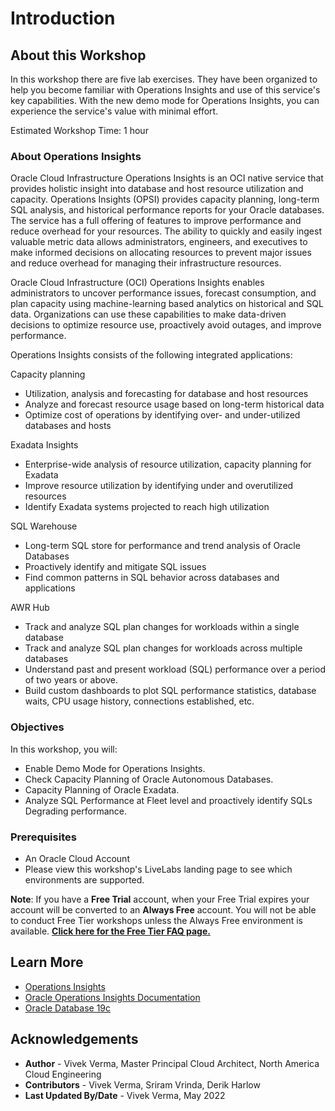 ﻿# Introduction

## About this Workshop

In this workshop there are five lab exercises. They have been organized to help you become familiar with Operations Insights and use of this service's key capabilities. With the new demo mode for Operations Insights, you can experience the service's value with minimal effort.

Estimated Workshop Time: 1 hour

### About Operations Insights

Oracle Cloud Infrastructure Operations Insights is an OCI native service that provides holistic insight into database and host resource utilization and capacity.  Operations Insights (OPSI) provides capacity planning, long-term SQL analysis, and historical performance reports for your Oracle databases. The service has a full offering of features to improve performance and reduce overhead for your resources. The ability to quickly and easily ingest valuable metric data allows administrators, engineers, and executives to make informed decisions on allocating resources to prevent major issues and reduce overhead for managing their infrastructure resources.

Oracle Cloud Infrastructure (OCI) Operations Insights enables administrators to uncover performance issues, forecast consumption, and plan capacity using machine-learning based analytics on historical and SQL data. Organizations can use these capabilities to make data-driven decisions to optimize resource use, proactively avoid outages, and improve performance.

Operations Insights consists of the following integrated applications:

Capacity planning

* Utilization, analysis and forecasting for database and host resources
* Analyze and forecast resource usage based on long-term historical data
* Optimize cost of operations by identifying over- and under-utilized databases and hosts

Exadata Insights

* Enterprise-wide analysis of resource utilization, capacity planning for Exadata
* Improve resource utilization by identifying under and overutilized resources
* Identify Exadata systems projected to reach high utilization

SQL Warehouse

* Long-term SQL store for performance and trend analysis of Oracle Databases
* Proactively identify and mitigate SQL issues
* Find common patterns in SQL behavior across databases and applications

AWR Hub

* Track and analyze SQL plan changes for workloads within a single database
* Track and analyze SQL plan changes for workloads across multiple databases
* Understand past and present workload (SQL) performance over a period of two years or above.
* Build custom dashboards to plot SQL performance statistics, database waits, CPU usage history, connections established, etc.

### Objectives

In this workshop, you will:
* Enable Demo Mode for Operations Insights.
* Check Capacity Planning of Oracle Autonomous Databases.
* Capacity Planning of Oracle Exadata.
* Analyze SQL Performance at Fleet level and proactively identify SQLs Degrading performance.

### Prerequisites

* An Oracle Cloud Account
* Please view this workshop's LiveLabs landing page to see which environments are supported.

**Note**: If you have a **Free Trial** account, when your Free Trial expires your account will be converted to an **Always Free** account. You will not be able to conduct Free Tier workshops unless the Always Free environment is available. **[Click here for the Free Tier FAQ page.](https://www.oracle.com/cloud/free/faq.html)**

## Learn More

- [Operations Insights]( https://www.oracle.com/manageability/operations-insights/)
- [Oracle Operations Insights Documentation]( https://docs.oracle.com/en-us/iaas/operations-insights/index.html)
- [Oracle Database 19c]( https://www.oracle.com/database/)

## Acknowledgements

- **Author** - Vivek Verma, Master Principal Cloud Architect, North America Cloud Engineering
- **Contributors** - Vivek Verma, Sriram Vrinda, Derik Harlow
- **Last Updated By/Date** - Vivek Verma, May 2022
